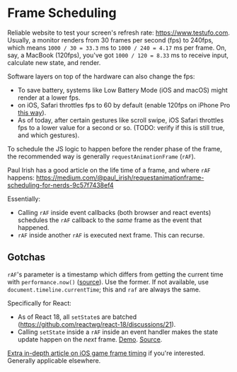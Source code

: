 # Frame Scheduling

Reliable website to test your screen's refresh rate: https://www.testufo.com. Usually, a monitor renders from 30 frames per second (fps) to 240fps, which means `1000 / 30 = 33.3` ms to `1000 / 240 = 4.17` ms per frame. On, say, a MacBook (120fps), you've got `1000 / 120 = 8.33` ms to receive input, calculate new state, and render.

Software layers on top of the hardware can also change the fps:

- To save battery, systems like Low Battery Mode (iOS and macOS) might render at a lower fps.
- on iOS, Safari throttles fps to 60 by default (enable 120fps on iPhone Pro [this way](https://apple.stackexchange.com/questions/454421/enabling-120-fps-on-mobile-safari)).
- As of today, after certain gestures like scroll swipe, iOS Safari throttles fps to a lower value for a second or so. (TODO: verify if this is still true, and which gestures).

To schedule the JS logic to happen before the render phase of the frame, the recommended way is generally `requestAnimationFrame` (`rAF`).

Paul Irish has a good article on the life time of a frame, and where `rAF` happens: https://medium.com/@paul_irish/requestanimationframe-scheduling-for-nerds-9c57f7438ef4

Essentially:

- Calling `rAF` inside event callbacks (both browser and react events) schedules the `rAF` callback to the _same_ frame as the event that happened.
- `rAF` inside another `rAF` is executed next frame. This can recurse.

## Gotchas

`rAF`'s parameter is a timestamp which differs from getting the current time with `performance.now()` ([source](https://x.com/nomsternom/status/1853687984266055983)). Use the former. If not available, use `document.timeline.currentTime`; this and `raf` are always the same.

Specifically for React:

- As of React 18, all `setState`s are batched (https://github.com/reactwg/react-18/discussions/21).
- Calling `setState` inside a `rAF` inside an event handler makes the state update happen on the _next_ frame. [Demo](https://tinyurl.com/4yz8nes8). [Source](https://github.com/facebook/react/issues/31634#issuecomment-2500890102).

[Extra in-depth article on iOS game frame timing](https://web.archive.org/web/20210513101414/https://www.gamasutra.com/blogs/KwasiMensah/20110211/88949/Game_Loops_on_IOS.php) if you're interested. Generally applicable elsewhere.

